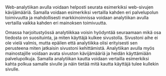 Web-analytiikan avulla voidaan helposti seurata esimerkiksi web-sivujen kävijämääriä.
Samalla voidaan esimerkiksi vertailla kahden eri palvelupolun toimivuutta ja mahdollisesti markkinoinnissa 
voidaan analytiikan avulla vertailla vaikka kahden eri mainoksen toimivuutta. 

Omassa harjoitustyössä analytiikkaa voisin hyödyntää seuraamaan mikä osa tiedosta on suosituinta, ja miten käyttäjä kulkee sivustolla. Sivustoni aihe ei ole vielä valmis,
mutta epäilen että analytiikka olisi erityisesti sen perusteena miten jatkaisin sivustoni kehittämistä. Analytiikan avulla myös mainostajille voidaan avata sivuston kävijämääriä ja heidän käyttämiään palvelupolkuja. Samalla analytiikan kautta voidaan vertailla esimerkiksi kahta polkua samalle sivulle ja näin tietää mitä kautta käyttäjä tulee kullekin sivulle.
